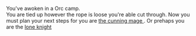 You've awoken in a Orc camp.  
You are tied up however the rope is loose you're able cut through. Now you must plan your next steps for you are 
 [the cunning mage ](escapesm.md). Or prehaps you are the [lone knight](escape.md)